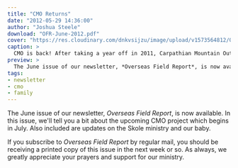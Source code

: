 ```yaml
---
title: "CMO Returns"
date: "2012-05-29 14:36:00"
author: "Joshua Steele"
download: "OFR-June-2012.pdf"
cover: "https://res.cloudinary.com/dnkvsijzu/image/upload/v1573564812/OFReport/2012-05-29-cmo-returns/scouting-trip-vimeo-12-6_fwulvz.jpg"
caption: >
  CMO is back! After taking a year off in 2011, Carpathian Mountain Outreach 2012 is set to begin on July 1, just one month away.
preview: >
  The June issue of our newsletter, *Overseas Field Report*, is now available. In this issue, we'll tell you a bit about the upcoming CMO project which begins in July. Also included are updates on the Skole ministry and our baby.
tags:
- newsletter
- cmo
- family
---
```


The June issue of our newsletter, *Overseas Field Report*, is now available. In this issue, we'll tell you a bit about the upcoming CMO project which begins in July. Also included are updates on the Skole ministry and our baby.

If you subscribe to *Overseas Field Report* by regular mail, you should be receiving a printed copy of this issue in the next week or so. As always, we greatly appreciate your prayers and support for our ministry.
